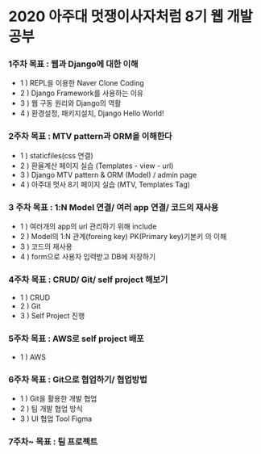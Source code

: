 # 2020 아주대 멋쟁이사자처럼 8기 웹 개발 공부

### 1주차 목표 : 웹과 Django에 대한 이해
- 1 ) REPL을 이용한 Naver Clone Coding
- 2 ) Django Framework를 사용하는 이유
- 3 ) 웹 구동 원리와 Django의 역활
- 4 ) 환경설정, 패키지설치, Django Hello World!
### 2주차 목표 : MTV pattern과 ORM을 이해한다
- 1 ) staticfiles(css 연결)
- 2 ) 환율계산 페이지 실습 (Templates - view - url)
- 3 ) Django MTV pattern & ORM (Model) / admin page
- 4 ) 아주대 멋사 8기 페이지 실습 (MTV, Templates Tag)
### 3 주차 목표 : 1:N Model 연결/ 여러 app 연결/ 코드의 재사용
- 1 ) 여러개의 app의 url 관리하기 위해 include
- 2 ) Model의 1:N 관계(foreing key) PK(Primary key)기본키 의 이해
- 3 ) 코드의 재사용
- 4 ) form으로 사용자 입력받고 DB에 저장하기
### 4주차 목표 : CRUD/ Git/ self project 해보기
- 1 ) CRUD
- 2 ) Git
- 3 ) Self Project 진행

### 5주차 목표 : AWS로 self project 배포
- 1 ) AWS

### 6주차 목표 :  Git으로 협업하기/ 협업방법
- 1 ) Git을 활용한 개발 협업
- 2 ) 팀 개발 협업 방식
- 3 ) UI 협업 Tool Figma

### 7주차~ 목표 : 팀 프로젝트
